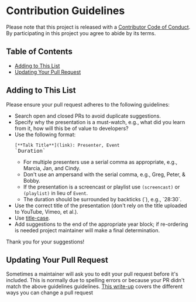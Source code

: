 # Contribution Guidelines

Please note that this project is released with a [Contributor Code of Conduct](CODE-OF-CONDUCT.md). By participating in this project you agree to abide by its terms.


## Table of Contents

- [Adding to This List](#adding-to-this-list)
- [Updating Your Pull Request](#updating-your-pull-request)


## Adding to This List

Please ensure your pull request adheres to the following guidelines:

* Search open and closed PRs to avoid duplicate suggestions.
* Specify why the presentation is a must-watch, e.g., what did you learn from it, how will this be of value to developers?
* Use the following format: <pre>`[**Talk Title**](link): Presenter, Event` &#96;Duration&#96;</pre>
    - For multiple presenters use a serial comma as appropriate, e.g., Marcia, Jan, and Cindy.
    - Don't use an ampersand with the serial comma, e.g., Greg, Peter, & Bobby.
    - If the presentation is a screencast or playlist use `(screencast)` or `(playlist)` in lieu of `Event`.
    - The duration should be surrounded by backticks (&#96;), e.g., &#96;28:30&#96;.
* Use the correct title of the presentation (don't rely on the title uploaded to YouTube, Vimeo, et al.).
* Use [title-case](https://titlecaseconverter.com/). 
* Add suggestions to the end of the appropriate year block; if re-ordering is needed project maintainer will make a final determination.

Thank you for your suggestions!


## Updating Your Pull Request

Sometimes a maintainer will ask you to edit your pull request before it's included. This is normally due to spelling errors or because your PR didn't match the above guidelines guidelines. [This write-up](https://github.com/RichardLitt/knowledge/blob/master/github/amending-a-commit-guide.md) covers the different ways you can change a pull request